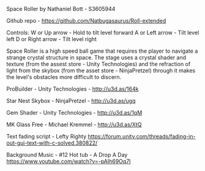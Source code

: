 Space Roller by Nathaniel Bott - S3605944

Github repo - https://github.com/Natbugasaurus/Roll-extended

Controls:
W or Up arrow - Hold to tilt level forward
A or Left arrow - Tilt level left
D or Right arrow - Tilt level right

Space Roller is a high speed ball game that requires the player to navigate
a strange crystal structure in space. The stage uses a crystal shader and texture
(from the assest store - Unity Technologies) and the refraction of light from
the skybox (from the asset store - NinjaPretzel) through it makes the level's
obstacles more difficult to discern.

ProBuilder - Unity Technologies - http://u3d.as/164k

Star Nest Skybox - NinjaPretzel - http://u3d.as/ugq

Gem Shader - Unity Technologies - http://u3d.as/1qM

MK Glass Free - Michael Kremmel - http://u3d.as/XtQ

Text fading script - Lefty Righty
https://forum.unity.com/threads/fading-in-out-gui-text-with-c-solved.380822/

Background Music - #12 Hot tub - A Drop A Day
https://www.youtube.com/watch?v=-pAIh69Oq7I
